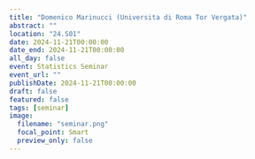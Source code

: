 ```yaml
---
title: "Domenico Marinucci (Universita di Roma Tor Vergata)"
abstract: ""
location: "24.S01"
date: 2024-11-21T00:00:00
date_end: 2024-11-21T00:00:00
all_day: false
event: Statistics Seminar
event_url: ""
publishDate: 2024-11-21T00:00:00
draft: false
featured: false
tags: [seminar]
image:
  filename: "seminar.png"
  focal_point: Smart
  preview_only: false
---
```

